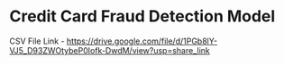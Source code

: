 # Credit Card Fraud Detection Model

CSV File Link - https://drive.google.com/file/d/1PGb8lY-VJ5_D93ZWOtybeP0Iofk-DwdM/view?usp=share_link
